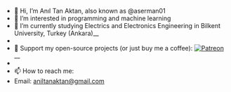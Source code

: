 - 👋 Hi, I’m Anıl Tan Aktan, also known as @aserman01
- 👀 I’m interested in programming and machine learning
- 🌱 I’m currently studying Electrics and Electronics Engineering in Bilkent University, Turkey (Ankara)__
- 
- 🚀 Support my open-source projects (or just buy me a coffee): [![Patreon](https://img.shields.io/badge/Support%20Me%20on-Patreon-orange?style=for-the-badge&logo=patreon)](https://www.patreon.com/AsertheLaserCrow)__
-
- 📫 How to reach me:
- Email: aniltanaktan@gmail.com
